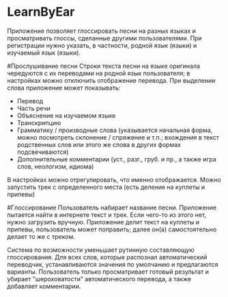 # LearnByEar
Приложение позволяет глоссировать песни на разных языках и просматривать глоссы, сделанные другими пользователями. При регистрации нужно указать, в частности, родной язык (языки) и изучаемый язык (языки).

#Прослушивание песни
Строки текста песни на языке оригинала чередуются с их переводами на родной язык пользователя; в настройках можно отключить отображение перевода.
При выделении слова приложение может показывать:
* Перевод
* Часть речи
* Объяснение на изучаемом языке
* Транскрипцию
* Грамматику / производные слова (указывается начальная форма, можно посмотреть склонение / спряжение и т.п.; 
вхождения в текст родственных слов или этого же слова в других формах подсвечиваются)
* Дополнительные комментарии (уст., разг., груб. и пр., а также игра слов, неологизм, идиома)

В настройках можно отрегулировать, что именно отображается.
Можно запустить трек с определенного места (есть деление на куплеты и припевы)

#Глоссирование
Пользователь набирает название песни. Приложение пытается найти в интернете текст и трек. Если чего-то из этого нет, нужно загрузить вручную. Приложение делит текст на куплеты и припевы, пользователь может поправить; далее он(а) самостоятельно делает то же с треком. 

Система по возможности уменьшает рутинную составляющую глоссирования. 
Для всех слов, которые распознал автоматический переводчик, устанавливаются значения по умолчанию и предлагаются варианты. 
Пользователь только просматривает готовый результат и убирает "шероховатости" автоматического перевода, а также добавляет комментарии.

